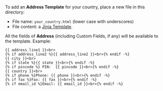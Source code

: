To add an **Address Template** for your country, place a new file in this directory:

* File name: `your_country.html` (lower case with underscores)
* File content: a [Jinja Template](http://jinja.pocoo.org/docs/templates/).

All the fields of **Address** (including Custom Fields, if any) will be available to the template. Example:

```jinja
{{ address_line1 }}<br>
{% if address_line2 %}{{ address_line2 }}<br>{% endif -%}
{{ city }}<br>
{% if state %}{{ state }}<br>{% endif -%}
{% if pincode %} PIN:  {{ pincode }}<br>{% endif -%}
{{ country }}<br>
{% if phone %}Phone: {{ phone }}<br>{% endif -%}
{% if fax %}Fax: {{ fax }}<br>{% endif -%}
{% if email_id %}Email: {{ email_id }}<br>{% endif -%}
```
